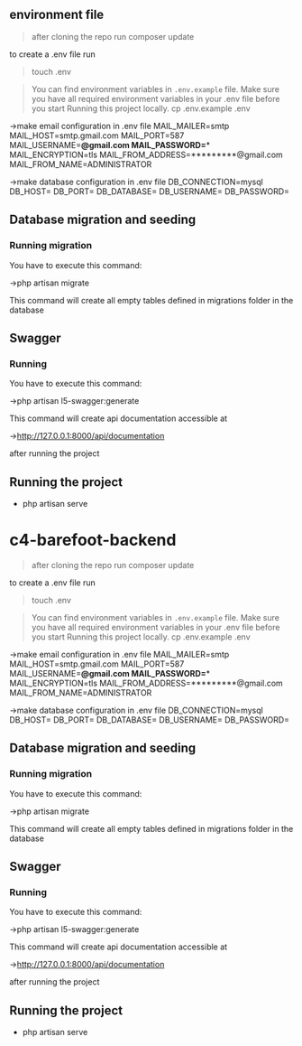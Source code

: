 ## environment file
>after cloning the repo run 
>composer update

to create a .env file run
>touch .env

>You can find environment variables in `.env.example` file. 
Make sure you have all required environment variables in your .env file before you start Running this project locally.
>cp .env.example  .env

->make email configuration in .env file
MAIL_MAILER=smtp
MAIL_HOST=smtp.gmail.com
MAIL_PORT=587
MAIL_USERNAME=******@gmail.com
MAIL_PASSWORD=*******
MAIL_ENCRYPTION=tls
MAIL_FROM_ADDRESS=*********@gmail.com
MAIL_FROM_NAME=ADMINISTRATOR

->make database configuration in .env file
DB_CONNECTION=mysql
DB_HOST=
DB_PORT=
DB_DATABASE=
DB_USERNAME=
DB_PASSWORD=

## Database migration and seeding
### Running migration
You have to execute this command: 

->php artisan migrate 

This command will create all empty tables defined in migrations folder in the database

## Swagger
### Running 
You have to execute this command: 

->php artisan l5-swagger:generate

This command will create api documentation accessible at

->http://127.0.0.1:8000/api/documentation

after running the project

## Running the project
* php artisan serve


# c4-barefoot-backend
>after cloning the repo run 
>composer update

to create a .env file run
>touch .env

>You can find environment variables in `.env.example` file. 
Make sure you have all required environment variables in your .env file before you start Running this project locally.
>cp .env.example  .env

->make email configuration in .env file
MAIL_MAILER=smtp
MAIL_HOST=smtp.gmail.com
MAIL_PORT=587
MAIL_USERNAME=******@gmail.com
MAIL_PASSWORD=*******
MAIL_ENCRYPTION=tls
MAIL_FROM_ADDRESS=*********@gmail.com
MAIL_FROM_NAME=ADMINISTRATOR

->make database configuration in .env file
DB_CONNECTION=mysql
DB_HOST=
DB_PORT=
DB_DATABASE=
DB_USERNAME=
DB_PASSWORD=

## Database migration and seeding
### Running migration
You have to execute this command: 

->php artisan migrate 

This command will create all empty tables defined in migrations folder in the database

## Swagger
### Running 
You have to execute this command: 

->php artisan l5-swagger:generate

This command will create api documentation accessible at

->http://127.0.0.1:8000/api/documentation

after running the project

## Running the project
* php artisan serve

